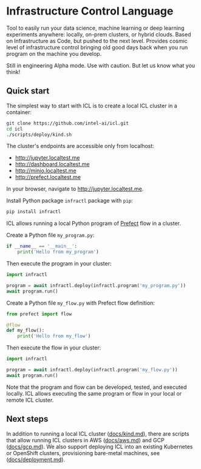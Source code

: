 # Infrastructure Control Language

Tool to easily run your data science, machine learning or deep learning experiments anywhere: locally, on-prem clusters, or hybrid clouds. 
Based on Infrastructure as Code, but pushed to the next level.
Provides cosmic level of infrastructure control bringing old good days back when you run program on the machine you develop.

Still in engineering Alpha mode. Use with caution. But let us know what you think!

## Quick start

The simplest way to start with ICL is to create a local ICL cluster in a container:

```bash
git clone https://github.com/intel-ai/icl.git
cd icl
./scripts/deploy/kind.sh
```

The cluster's endpoints are accessible only from localhost:

* http://jupyter.localtest.me
* http://dashboard.localtest.me
* http://minio.localtest.me
* http://prefect.localtest.me

In your browser, navigate to http://jupyter.localtest.me.

Install Python package `infractl` package with `pip`:

```bash
pip install infractl
```

ICL allows running a local Python program of [Prefect](https://docs.prefect.io/) flow in a cluster.

Create a Python file `my_program.py`:

```python
if __name__ == '__main__':
    print('Hello from my_program')
```

Then execute the program in your cluster:

```python
import infractl

program = await infractl.deploy(infractl.program('my_program.py'))
await program.run()
```

Create a Python file `my_flow.py` with Prefect flow definition:

```python
from prefect import flow

@flow
def my_flow():
    print('Hello from my_flow')
```

Then execute the flow in your cluster:

```python
import infractl

program = await infractl.deploy(infractl.program('my_flow.py'))
await program.run()
```

Note that the program and flow can be developed, tested, and executed locally.
ICL allows executing the same program or flow in your local or remote ICL cluster.

## Next steps

In addition to running a local ICL cluster ([docs/kind.md](docs/kind.md)),
there are scripts that allow running ICL clusters in AWS ([docs/aws.md](docs/aws.md)) and GCP ([docs/gcp.md](docs/gcp.md)).
We also support deploying ICL into an existing Kubernetes or OpenShift clusters, provisioning bare-metal machines, see ([docs/deployment.md](docs/deployment.md)).